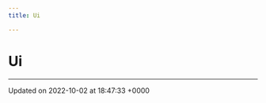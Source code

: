 ```yaml
---
title: Ui

---
```


# Ui








-------------------------------

Updated on 2022-10-02 at 18:47:33 +0000